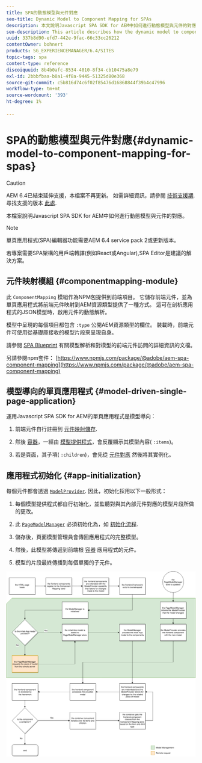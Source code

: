 ```yaml
---
title: SPA的動態模型與元件對應
seo-title: Dynamic Model to Component Mapping for SPAs
description: 本文說明Javascript SPA SDK for AEM中如何進行動態模型與元件的對應。
seo-description: This article describes how the dynamic model to component mapping occurs in the Javascript SPA SDK for AEM.
uuid: 337b8d90-efd7-442e-9fac-66c33cc26212
contentOwner: bohnert
products: SG_EXPERIENCEMANAGER/6.4/SITES
topic-tags: spa
content-type: reference
discoiquuid: 8b4b0afc-8534-4010-8f34-cb10475a8e79
exl-id: 2bbbfbaa-b0a1-4f8a-9445-51325d80e368
source-git-commit: c5b816d74c6f02f85476d16868844f39b4c47996
workflow-type: tm+mt
source-wordcount: '393'
ht-degree: 1%

---
```


# SPA的動態模型與元件對應{#dynamic-model-to-component-mapping-for-spas}

>[!CAUTION]
>
>AEM 6.4已結束延伸支援，本檔案不再更新。 如需詳細資訊，請參閱 [技術支援期](https://helpx.adobe.com//tw/support/programs/eol-matrix.html). 尋找支援的版本 [此處](https://experienceleague.adobe.com/docs/).

本檔案說明Javascript SPA SDK for AEM中如何進行動態模型與元件的對應。

>[!NOTE]
>單頁應用程式(SPA)編輯器功能需要AEM 6.4 service pack 2或更新版本。
>
>若專案需要SPA架構的用戶端轉譯(例如React或Angular),SPA Editor是建議的解決方案。

## 元件映射模組 {#componentmapping-module}

此 `ComponentMapping` 模組作為NPM包提供到前端項目。 它儲存前端元件，並為單頁應用程式將前端元件映射到AEM資源類型提供了一種方式。 這可在剖析應用程式的JSON模型時，啟用元件的動態解析。

模型中呈現的每個項目都包含 `:type` 公開AEM資源類型的欄位。 裝載時，前端元件可使用從基礎庫接收的模型片段來呈現自身。

請參閱 [SPA Blueprint](/help/sites-developing/spa-blueprint.md) 有關模型解析和對模型的前端元件訪問的詳細資訊的文檔。

另請參閱npm套件： [https://www.npmjs.com/package/@adobe/aem-spa-component-mapping](https://www.npmjs.com/package/@adobe/aem-spa-component-mapping)

## 模型導向的單頁應用程式 {#model-driven-single-page-application}

運用Javascript SPA SDK for AEM的單頁應用程式是模型導向：

1. 前端元件自行註冊到 [元件映射儲存](/help/sites-developing/spa-dynamic-model-to-component-mapping.md#componentmapping-module).
1. 然後 [容器](/help/sites-developing/spa-blueprint.md#container)，一經由 [模型提供程式](/help/sites-developing/spa-blueprint.md#the-model-provider)，會反覆顯示其模型內容( `:items`)。

1. 若是頁面，其子項( `:children`)，會先從 [元件對應](/help/sites-developing/spa-blueprint.md#componentmapping) 然後將其實例化。

## 應用程式初始化 {#app-initialization}

每個元件都會透過 [ `ModelProvider`](/help/sites-developing/spa-blueprint.md#the-model-provider). 因此，初始化採用以下一般形式：

1. 每個模型提供程式都自行初始化，並監聽對與其內部元件對應的模型片段所做的更改。
1. 此 [ `PageModelManager`](/help/sites-developing/spa-blueprint.md#pagemodelmanager) 必須初始化為，如 [初始化流程](/help/sites-developing/spa-blueprint.md).

1. 儲存後，頁面模型管理員會傳回應用程式的完整模型。
1. 然後，此模型將傳遞到前端根 [容器](/help/sites-developing/spa-blueprint.md#container) 應用程式的元件。
1. 模型的片段最終傳播到每個單獨的子元件。

![app_model_initialization](assets/app_model_initialization.png)
